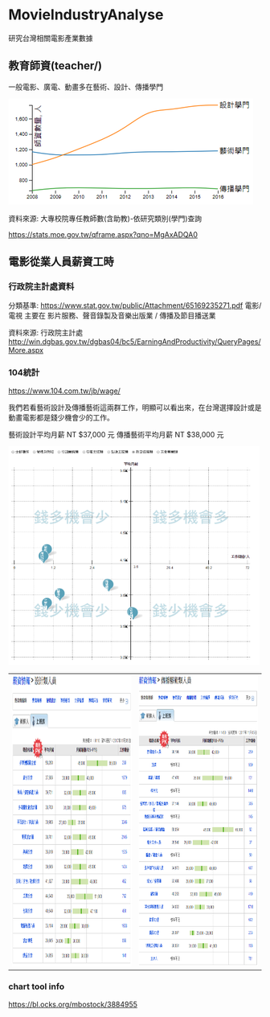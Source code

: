 # MovieIndustryAnalyse
研究台灣相關電影產業數據

## 教育師資(teacher/)
一般電影、廣電、動畫多在藝術、設計、傳播學門

 ![alt tag](teacher/programs.PNG)

資料來源:
大專校院專任教師數(含助教)-依研究類別(學門)查詢

https://stats.moe.gov.tw/qframe.aspx?qno=MgAxADQA0





## 電影從業人員薪資工時

### 行政院主計處資料


分類基準:
https://www.stat.gov.tw/public/Attachment/65169235271.pdf
電影/電視 主要在 影片服務、聲音錄製及音樂出版業 / 傳播及節目播送業


資料來源:
行政院主計處
http://win.dgbas.gov.tw/dgbas04/bc5/EarningAndProductivity/QueryPages/More.aspx



### 104統計
https://www.104.com.tw/jb/wage/


我們若看藝術設計及傳播藝術這兩群工作，明顯可以看出來，在台灣選擇設計或是動畫電影都是錢少機會少的工作。

藝術設計平均月薪 NT $37,000 元
傳播藝術平均月薪 NT $38,000 元

<img src="teacher/money1.PNG" width="500">

<table>
<tr>
<td>
<a><img src="teacher/money2.PNG" width="500" height="580"></a>
</td>
<td>
<a><img src="teacher/money3.PNG" width="500"  height="580"></a>
</td>
</tr>
</table>


### chart tool info
https://bl.ocks.org/mbostock/3884955



